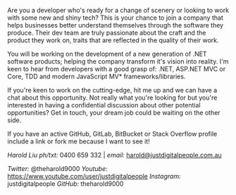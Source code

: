 Are you a developer who's ready for a change of scenery or looking to work with some new and shiny tech? This is your chance to join a company that helps businesses better understand themselves through the software they produce. Their dev team are truly passionate about the craft and the product they work on, traits that are reflected in the quality of their work.

You will be working on the development of a new generation of .NET software products; helping the company transform it's vision into reality.  I'm keen to hear from developers with a good grasp of: .NET, ASP.NET MVC or Core, TDD and modern JavaScript MV* frameworks/libraries. 
 
If you're keen to work on the cutting-edge, hit me up and we can have a chat about this opportunity. Not really what you're looking for but you're interested in having a confidential discussion about other potential opportunities? Get in touch, your dream job could be waiting on the other side.

If you have an active GitHub, GitLab, BitBucket or Stack Overflow profile include a link or fork me because I want to see it!

*Harold Liu*
*ph/txt:* 0400 659 332 | *email:* harold@justdigitalpeople.com.au

*Twitter:* @theharold9000
*Youtube:* https://www.youtube.com/user/justdigitalpeople
*Instagram:* justdigitalpeople
*GitHub:* theharold9000